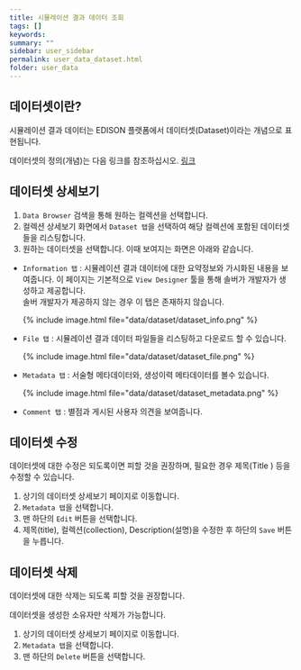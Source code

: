 ```yaml
---
title: 시뮬레이션 결과 데이터 조회
tags: []
keywords:
summary: ""
sidebar: user_sidebar
permalink: user_data_dataset.html
folder: user_data
---
```


## 데이터셋이란? 
시뮬레이션 결과 데이터는 EDISON 플랫폼에서 데이터셋(Dataset)이라는 개념으로 표현됩니다. 

데이터셋의 정의(개념)는 다음 링크를 참조하십시오. [링크](./user_data_intro.html)



## 데이터셋 상세보기
1. `Data Browser` 검색을 통해 원하는 컬렉션을 선택합니다.
1. 컬렉션 상세보기 화면에서 `Dataset 탭`을 선택하여 해당 컬렉션에 포함된 데이터셋들을 리스팅합니다. 
1. 원하는 데이터셋을 선택합니다. 이때 보여지는 화면은 아래와 같습니다. 


- `Information 탭` : 시뮬레이션 결과 데이터에 대한 요약정보와 가시화된 내용을 보여줍니다. 
   이 페이지는 기본적으로 `View Designer` 툴을 통해 솔버가 개발자가 생성하고 제공합니다.   
   솔버 개발자가 제공하지 않는 경우 이 탭은 존재하지 않습니다. 

    {% include image.html file="data/dataset/dataset_info.png" %}

- `File 탭` : 시뮬레이션 결과 데이터 파일들을 리스팅하고 다운로드 할 수 있습니다. 

    {% include image.html file="data/dataset/dataset_file.png" %}

- `Metadata 탭` : 서술형 메타데이터와, 생성이력 메타데이터를 볼수 있습니다. 

    {% include image.html file="data/dataset/dataset_metadata.png" %}

- `Comment 탭` : 별점과 게시된 사용자 의견을 보여줍니다.  



## 데이터셋 수정 
데이터셋에 대한 수정은 되도록이면 피할 것을 권장하며, 필요한 경우 제목(Title ) 등을 수정할 수 있습니다. 

1. 상기의 데이터셋 상세보기 페이지로 이동합니다. 
1. `Metadata 탭`을 선택합니다.
1. 맨 하단의 `Edit` 버튼을 선택합니다. 
1. 제목(title), 컬렉션(collection), Description(설명)을 수정한 후 하단의 `Save` 버튼을 누릅니다. 


## 데이터셋 삭제

데이터셋에 대한 삭제는 되도록 피할 것을 권장합니다.

데이터셋을 생성한 소유자만 삭제가 가능합니다. 

1. 상기의 데이터셋 상세보기 페이지로 이동합니다. 
1. `Metadata 탭`을 선택합니다.
1. 맨 하단의 `Delete` 버튼을 선택합니다. 